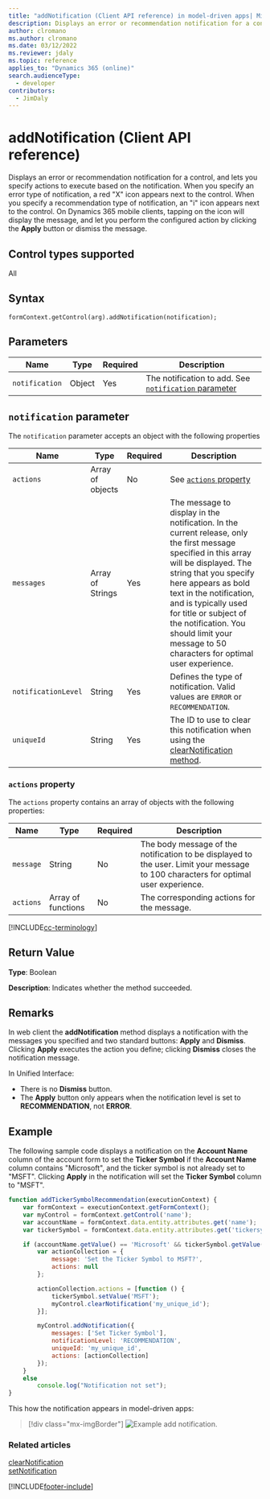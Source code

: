 ```yaml
---
title: "addNotification (Client API reference) in model-driven apps| MicrosoftDocs"
description: Displays an error or recommendation notification for a control, and lets you specify to execute based on the notification.
author: clromano
ms.author: clromano
ms.date: 03/12/2022
ms.reviewer: jdaly
ms.topic: reference
applies_to: "Dynamics 365 (online)"
search.audienceType: 
  - developer
contributors:
  - JimDaly
---
```

# addNotification (Client API reference)

Displays an error or recommendation notification for a control, and lets you specify actions to execute based on the notification. When you specify an error type of notification, a red "X" icon appears next to the control. When you specify a recommendation type of notification, an "i" icon appears next to the control. On Dynamics 365 mobile clients, tapping on the icon will display the message, and let you perform the configured action by clicking the **Apply** button or dismiss the message. 

## Control types supported

All

## Syntax

`formContext.getControl(arg).addNotification(notification);`

## Parameters

|Name|Type|Required|Description|
|---|---|---|---|
|`notification`|Object|Yes|The notification to add. See [`notification` parameter](#notification-parameter)|

## `notification` parameter

The `notification` parameter accepts an object with the following properties

|Name|Type|Required|Description|
|---|---|---|---|
|`actions`|Array of objects|No|See [`actions` property](#actions-property)|
|`messages`|Array of Strings|Yes|The message to display in the notification. In the current release, only the first message specified in this array will be displayed. The string that you specify here appears as bold text in the notification, and is typically used for title or subject of the notification. You should limit your message to 50 characters for optimal user experience.|
|`notificationLevel`|String|Yes|Defines the type of notification. Valid values are `ERROR` or `RECOMMENDATION`.|
|`uniqueId`|String|Yes|The ID to use to clear this notification when using the [clearNotification method](clearNotification.md).|

### `actions` property

The `actions` property contains an array of objects with the following properties:

|Name|Type|Required|Description|
|---|---|---|---|
|`message`|String|No|The body message of the notification to be displayed to the user. Limit your message to 100 characters for optimal user experience.|
|`actions`|Array of functions|No|The corresponding actions for the message.|

[!INCLUDE[cc-terminology](../../../../data-platform/includes/cc-terminology.md)]

## Return Value

**Type**: Boolean

**Description**: Indicates whether the method succeeded.


## Remarks

In web client the **addNotification** method displays a notification with the messages you specified and two standard buttons: **Apply** and **Dismiss**. Clicking **Apply** executes the action you define; clicking **Dismiss** closes the notification message.

In Unified Interface:

- There is no **Dismiss** button.
- The **Apply** button only appears when the notification level is set to **RECOMMENDATION**, not **ERROR**.

## Example

The following sample code displays a notification on the **Account Name** column of the account form to set the **Ticker Symbol** if the **Account Name** column contains "Microsoft", and the ticker symbol is not already set to "MSFT". Clicking **Apply** in the notification will set the **Ticker Symbol** column to "MSFT".

```JavaScript
function addTickerSymbolRecommendation(executionContext) {
    var formContext = executionContext.getFormContext();
    var myControl = formContext.getControl('name');
    var accountName = formContext.data.entity.attributes.get('name');
    var tickerSymbol = formContext.data.entity.attributes.get('tickersymbol');

    if (accountName.getValue() == 'Microsoft' && tickerSymbol.getValue() != 'MSFT') {
        var actionCollection = {
            message: 'Set the Ticker Symbol to MSFT?',
            actions: null
        };

        actionCollection.actions = [function () {
            tickerSymbol.setValue('MSFT');
            myControl.clearNotification('my_unique_id');
        }];

        myControl.addNotification({
            messages: ['Set Ticker Symbol'],
            notificationLevel: 'RECOMMENDATION',
            uniqueId: 'my_unique_id',
            actions: [actionCollection]
        });
    }
    else
        console.log("Notification not set");
}
```

This how the notification appears in model-driven apps:

> [!div class="mx-imgBorder"]
> ![Example add notification.](../../../media/clientapi_addnotification.png "Example add notification")

### Related articles

[clearNotification](clearNotification.md)   
[setNotification](setNotification.md)

[!INCLUDE[footer-include](../../../../../includes/footer-banner.md)]
